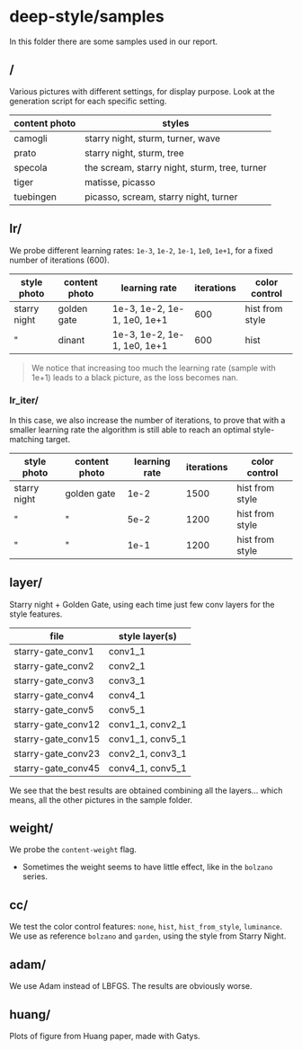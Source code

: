 # **deep-style/samples**

In this folder there are some samples used in our report.


## /

Various pictures with different settings, for display purpose. Look at the generation script for each specific setting.

| content photo | styles |
| ---           | --- |
| camogli   | starry night, sturm, turner, wave |
| prato     | starry night, sturm, tree |
| specola   | the scream, starry night, sturm, tree, turner |
| tiger     | matisse, picasso | udnie |
| tuebingen | picasso, scream, starry night, turner |


## lr/

We probe different learning rates: `1e-3`, `1e-2`, `1e-1`, `1e0`, `1e+1`, for a fixed number of iterations (600).

| style photo  | content photo | learning rate        | iterations | color control |
| ---          | ---         | ---                         | --- | ---             |
| starry night | golden gate | 1e-3, 1e-2, 1e-1, 1e0, 1e+1 | 600 | hist from style |
| "            | dinant      | 1e-3, 1e-2, 1e-1, 1e0, 1e+1 | 600 | hist            |

> We notice that increasing too much the learning rate (sample with 1e+1) leads to a black picture, as the loss becomes nan.

### lr_iter/

In this case, we also increase the number of iterations, to prove that with a smaller learning rate the algorithm is still able to reach an optimal style-matching target.

| style photo  | content photo | learning rate  | iterations | color control |
| ---          | ---         | ---     | ---  | ---             |
| starry night | golden gate | 1e-2    | 1500 | hist from style |
| "            | "           | 5e-2    | 1200 | hist from style |
| "            | "           | 1e-1    | 1200 | hist from style |



## layer/

Starry night + Golden Gate, using each time just few conv layers for the style features.

| file               | style layer(s)   |
| ---                | ---              |
| starry-gate_conv1  | conv1_1          |
| starry-gate_conv2  | conv2_1          |
| starry-gate_conv3  | conv3_1          |
| starry-gate_conv4  | conv4_1          |
| starry-gate_conv5  | conv5_1          |
| starry-gate_conv12 | conv1_1, conv2_1 |
| starry-gate_conv15 | conv1_1, conv5_1 |
| starry-gate_conv23 | conv2_1, conv3_1 |
| starry-gate_conv45 | conv4_1, conv5_1 |

We see that the best results are obtained combining all the layers... which means, all the other pictures in the sample folder.




## weight/

We probe the `content-weight` flag.

* Sometimes the weight seems to have little effect, like in the `bolzano` series.



## cc/ 

We test the color control features: `none`, `hist`, `hist_from_style`, `luminance`. We use as reference `bolzano` and `garden`, using the style from Starry Night.



## adam/

We use Adam instead of LBFGS. The results are obviously worse.



## huang/

Plots of figure from Huang paper, made with Gatys.